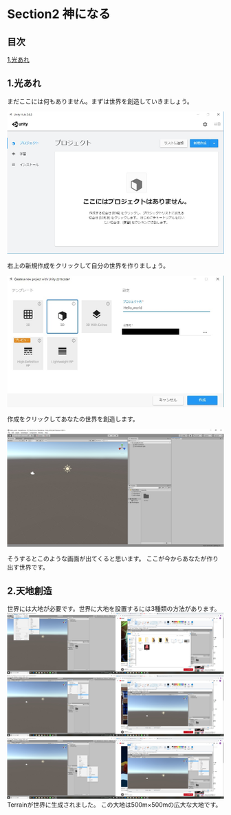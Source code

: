 # Section2 神になる
## 目次

[1.光あれ](#1光あれ)
## 1.光あれ
まだここには何もありません。まずは世界を創造していきましょう。

![Unity_img1](img/Unity_1.jpg)

右上の新規作成をクリックして自分の世界を作りましょう。

![Unity_img2](img/Unity_2.jpg)

作成をクリックしてあなたの世界を創造します。

![Unity_img3](img/Unity_3.jpg)

そうするとこのような画面が出てくると思います。
ここが今からあなたが作り出す世界です。

## 2.天地創造
世界には大地が必要です。世界に大地を設置するには3種類の方法があります。
![Unity_img4_1](img/Unity_4_1.jpg)
![Unity_img4_2](img/Unity_4_2.jpg)
![Unity_img4_3](img/Unity_4_3.jpg)
Terrainが世界に生成されました。
この大地は500m×500mの広大な大地です。
